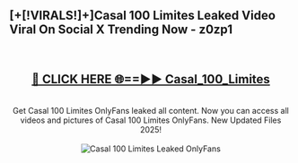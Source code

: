 <h2>[+[!VIRALS!]+]Casal 100 Limites Leaked Video Viral On Social X Trending Now - z0zp1</h2>
<br>
<div align="center">
<h2><a href="https://libra.edu.pl?Casal_100_Limites" rel="nofollow">🔴 CLICK HERE 🌐==►► Casal_100_Limites</a></h2>
<br>
Get Casal 100 Limites OnlyFans leaked all content. Now you can access all videos and pictures of Casal 100 Limites OnlyFans. New Updated Files 2025!
<br>
<br>
<a href="https://libra.edu.pl?Casal_100_Limites" rel="nofollow" data-target="animated-image.originalLink"><img src="https://i.ibb.co.com/WyWwxjT/player-gif2.gif" alt="Casal 100 Limites Leaked OnlyFans" style="max-width: 100%; display: inline-block;" data-target="animated-image.originalImage"></a>
</div>
<br>